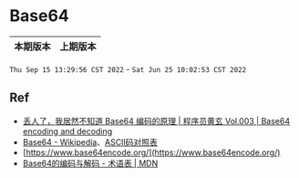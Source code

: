 # Base64


|本期版本|上期版本
|:---:|:---:
`Thu Sep 15 13:29:56 CST 2022` - `Sat Jun 25 10:02:53 CST 2022`


## Ref

* [丢人了，我居然不知道 Base64 编码的原理 | 程序员黄玄 Vol.003 | Base64 encoding and decoding](https://www.youtube.com/watch?v=BruRNCe5gH0)
* [Base64 - Wikipedia](https://en.wikipedia.org/wiki/Base64)、[ASCII码对照表](https://tool.oschina.net/commons?type=4)
* [https://www.base64encode.org/](https://www.base64encode.org/)
* [Base64的编码与解码 - 术语表 | MDN](https://developer.mozilla.org/zh-CN/docs/Glossary/Base64)